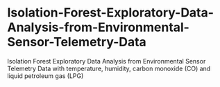# Isolation-Forest-Exploratory-Data-Analysis-from-Environmental-Sensor-Telemetry-Data
Isolation Forest Exploratory Data Analysis from Environmental Sensor Telemetry Data with temperature, humidity, carbon monoxide (CO) and liquid petroleum gas (LPG)
